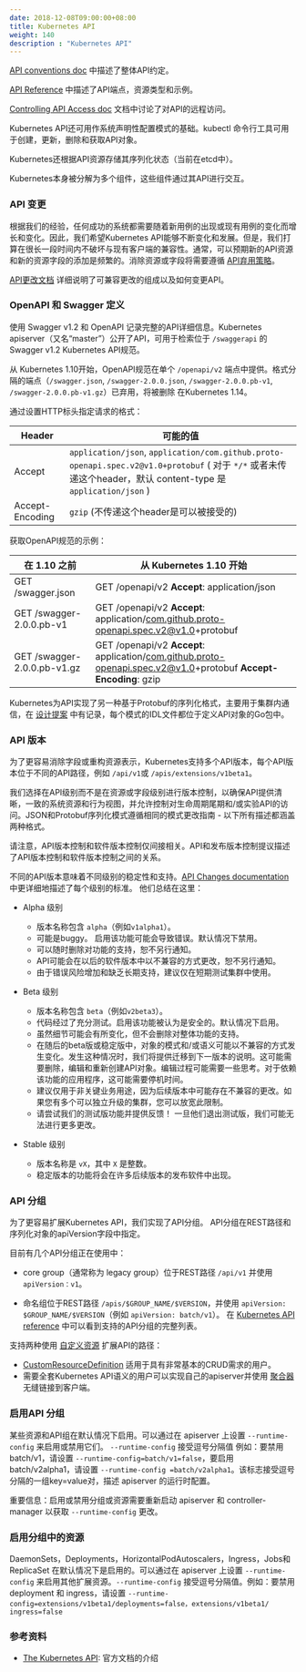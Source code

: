 ```yaml
---
date: 2018-12-08T09:00:00+08:00
title: Kubernetes API
weight: 140
description : "Kubernetes API"
---
```


[API conventions doc](https://git.k8s.io/community/contributors/devel/api-conventions.md) 中描述了整体API约定。

[API Reference](https://kubernetes.io/docs/reference) 中描述了API端点，资源类型和示例。

[Controlling API Access doc](https://kubernetes.io/docs/reference/access-authn-authz/controlling-access/) 文档中讨论了对API的远程访问。

Kubernetes API还可用作系统声明性配置模式的基础。kubectl 命令行工具可用于创建，更新，删除和获取API对象。

Kubernetes还根据API资源存储其序列化状态（当前在etcd中）。

Kubernetes本身被分解为多个组件，这些组件通过其API进行交互。

### API 变更

根据我们的经验，任何成功的系统都需要随着新用例的出现或现有用例的变化而增长和变化。因此，我们希望Kubernetes API能够不断变化和发展。但是，我们打算在很长一段时间内不破坏与现有客户端的兼容性。通常，可以预期新的API资源和新的资源字段的添加是频繁的。消除资源或字段将需要遵循 [API弃用策略](https://kubernetes.io/docs/reference/using-api/deprecation-policy/)。

[API更改文档](https://git.k8s.io/community/contributors/devel/api_changes.md) 详细说明了可兼容更改的组成以及如何变更API。

### OpenAPI 和 Swagger 定义

使用 Swagger v1.2 和 OpenAPI 记录完整的API详细信息。Kubernetes apiserver（又名“master”）公开了API，可用于检索位于 `/swaggerapi` 的 Swagger v1.2 Kubernetes API规范。

从 Kubernetes 1.10开始，OpenAPI规范在单个 `/openapi/v2` 端点中提供。格式分隔的端点（`/swagger.json`, `/swagger-2.0.0.json`, `/swagger-2.0.0.pb-v1`, `/swagger-2.0.0.pb-v1.gz`）已弃用，将被删除 在Kubernetes 1.14。

通过设置HTTP标头指定请求的格式：

| Header          | 可能的值                                                     |
| --------------- | ------------------------------------------------------------ |
| Accept          | `application/json`, `application/com.github.proto-openapi.spec.v2@v1.0+protobuf` ( 对于 `*/*` 或者未传递这个header，默认 content-type 是 `application/json` ) |
| Accept-Encoding | `gzip` (不传递这个header是可以被接受的)                      |

获取OpenAPI规范的示例：

| 在 1.10 之前                | 从 Kubernetes 1.10 开始                                      |
| --------------------------- | ------------------------------------------------------------ |
| GET /swagger.json           | GET /openapi/v2 **Accept**: application/json                 |
| GET /swagger-2.0.0.pb-v1    | GET /openapi/v2 **Accept**: application/com.github.proto-openapi.spec.v2@v1.0+protobuf |
| GET /swagger-2.0.0.pb-v1.gz | GET /openapi/v2 **Accept**: application/com.github.proto-openapi.spec.v2@v1.0+protobuf **Accept-Encoding**: gzip |

Kubernetes为API实现了另一种基于Protobuf的序列化格式，主要用于集群内通信，在 [设计提案](https://github.com/kubernetes/community/blob/master/contributors/design-proposals/api-machinery/protobuf.md) 中有记录，每个模式的IDL文件都位于定义API对象的Go包中。

### API 版本

为了更容易消除字段或重构资源表示，Kubernetes支持多个API版本，每个API版本位于不同的API路径，例如 `/api/v1`或 `/apis/extensions/v1beta1`。

我们选择在API级别而不是在资源或字段级别进行版本控制，以确保API提供清晰，一致的系统资源和行为视图，并允许控制对生命周期尾期和/或实验API的访问。JSON和Protobuf序列化模式遵循相同的模式更改指南 - 以下所有描述都涵盖两种格式。

请注意，API版本控制和软件版本控制仅间接相关。API和发布版本控制提议描述了API版本控制和软件版本控制之间的关系。

不同的API版本意味着不同级别的稳定性和支持。[API Changes documentation](https://git.k8s.io/community/contributors/devel/api_changes.md#alpha-beta-and-stable-versions) 中更详细地描述了每个级别的标准。 他们总结在这里：

- Alpha 级别

	- 版本名称包含 `alpha`（例如`v1alpha1`）。
	- 可能是buggy。 启用该功能可能会导致错误。默认情况下禁用。
	- 可以随时删除对功能的支持，恕不另行通知。
	- API可能会在以后的软件版本中以不兼容的方式更改，恕不另行通知。
	- 由于错误风险增加和缺乏长期支持，建议仅在短期测试集群中使用。

- Beta 级别

	- 版本名称包含 `beta`（例如`v2beta3`）。
	- 代码经过了充分测试。启用该功能被认为是安全的。默认情况下启用。
	- 虽然细节可能会有所变化，但不会删除对整体功能的支持。
	- 在随后的beta版或稳定版中，对象的模式和/或语义可能以不兼容的方式发生变化。发生这种情况时，我们将提供迁移到下一版本的说明。这可能需要删除，编辑和重新创建API对象。编辑过程可能需要一些思考。对于依赖该功能的应用程序，这可能需要停机时间。
	- 建议仅用于非关键业务用途，因为后续版本中可能存在不兼容的更改。如果您有多个可以独立升级的集群，您可以放宽此限制。
	- 请尝试我们的测试版功能并提供反馈！ 一旦他们退出测试版，我们可能无法进行更多更改。

- Stable 级别

	- 版本名称是 `vX`，其中 `X` 是整数。
	- 稳定版本的功能将会在许多后续版本的发布软件中出现。

### API 分组

为了更容易扩展Kubernetes API，我们实现了API分组。 API分组在REST路径和序列化对象的apiVersion字段中指定。

目前有几个API分组正在使用中：

- core group（通常称为 legacy group）位于REST路径 `/api/v1` 并使用 `apiVersion：v1`。

- 命名组位于REST路径 `/apis/$GROUP_NAME/$VERSION`，并使用 `apiVersion: $GROUP_NAME/$VERSION`（例如 `apiVersion: batch/v1`）。 在 [Kubernetes API reference](https://kubernetes.io/docs/reference/) 中可以看到支持的API分组的完整列表。

支持两种使用 [自定义资源](https://kubernetes.io/docs/concepts/api-extension/custom-resources/) 扩展API的路径：

- [CustomResourceDefinition](https://kubernetes.io/docs/tasks/access-kubernetes-api/extend-api-custom-resource-definitions/) 适用于具有非常基本的CRUD需求的用户。
- 需要全套Kubernetes API语义的用户可以实现自己的apiserver并使用 [聚合器](https://kubernetes.io/docs/tasks/access-kubernetes-api/configure-aggregation-layer/) 无缝链接到客户端。

### 启用API 分组

某些资源和API组在默认情况下启用。可以通过在 apiserver 上设置 `--runtime-config` 来启用或禁用它们。 `--runtime-config` 接受逗号分隔值 例如：要禁用 batch/v1，请设置 `--runtime-config=batch/v1=false`，要启用 batch/v2alpha1，请设置 `--runtime-config =batch/v2alpha1`。该标志接受逗号分隔的一组key=value对，描述 apiserver 的运行时配置。

重要信息：启用或禁用分组或资源需要重新启动 apiserver 和 controller-manager 以获取 `--runtime-config` 更改。

### 启用分组中的资源

DaemonSets，Deployments，HorizontalPodAutoscalers，Ingress，Jobs和ReplicaSet 在默认情况下是启用的。可以通过在 apiserver 上设置 `--runtime-config` 来启用其他扩展资源。`--runtime-config` 接受逗号分隔值。例如：要禁用 deployment 和 ingress，请设置 `--runtime-config=extensions/v1beta1/deployments=false，extensions/v1beta1/ ingress=false`


### 参考资料

- [The Kubernetes API](https://kubernetes.io/docs/concepts/overview/kubernetes-api/): 官方文档的介绍

